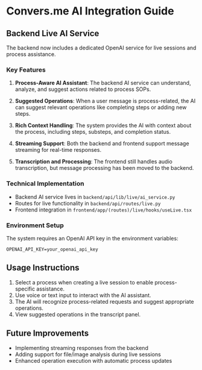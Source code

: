 # Convers.me AI Integration Guide

## Backend Live AI Service

The backend now includes a dedicated OpenAI service for live sessions and process assistance.

### Key Features

1. **Process-Aware AI Assistant**: The backend AI service can understand, analyze, and suggest actions related to process SOPs.

2. **Suggested Operations**: When a user message is process-related, the AI can suggest relevant operations like completing steps or adding new steps.

3. **Rich Context Handling**: The system provides the AI with context about the process, including steps, substeps, and completion status.

4. **Streaming Support**: Both the backend and frontend support message streaming for real-time responses.

5. **Transcription and Processing**: The frontend still handles audio transcription, but message processing has been moved to the backend.

### Technical Implementation

- Backend AI service lives in `backend/api/lib/live/ai_service.py`
- Routes for live functionality in `backend/api/routes/live.py`
- Frontend integration in `frontend/app/(routes)/live/hooks/useLive.tsx`

### Environment Setup

The system requires an OpenAI API key in the environment variables:

```
OPENAI_API_KEY=your_openai_api_key
```

## Usage Instructions

1. Select a process when creating a live session to enable process-specific assistance.
2. Use voice or text input to interact with the AI assistant.
3. The AI will recognize process-related requests and suggest appropriate operations.
4. View suggested operations in the transcript panel.

## Future Improvements

- Implementing streaming responses from the backend
- Adding support for file/image analysis during live sessions
- Enhanced operation execution with automatic process updates
